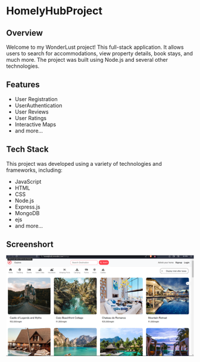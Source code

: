 # HomelyHubProject

## Overview

Welcome to my WonderLust project! This full-stack application. It allows users to search for accommodations, view property details, book stays, and much more. The project was built using Node.js and several other technologies.

## Features

- User Registration
- UserAuthentication
- User Reviews
- User Ratings
- Interactive Maps
- and more...

## Tech Stack

This project was developed using a variety of technologies and frameworks, including:

- JavaScript
- HTML
- CSS
- Node.js
- Express.js
- MongoDB
- ejs
- and more...

## Screenshort

 ![homelyhub-Screenshort](public/homelyhub-Screenshort.png)
